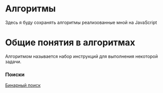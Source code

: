 <h1>Алгоритмы</h1>
<p>Здесь я буду сохранять алгоритмы реализованные мной на JavaScript</p>
<h1>Общие понятия в алгоритмах</h1>

<p>Алгоритмом называется набор инструкций для выполнения некоторой задачи.</p>

<h3>Поиски</h3>

<a href="https://github.com/teekirienkov/EducationJS/blob/master/Algorithms/Introduction/binarySearch.js">Бинарный поиск</a>